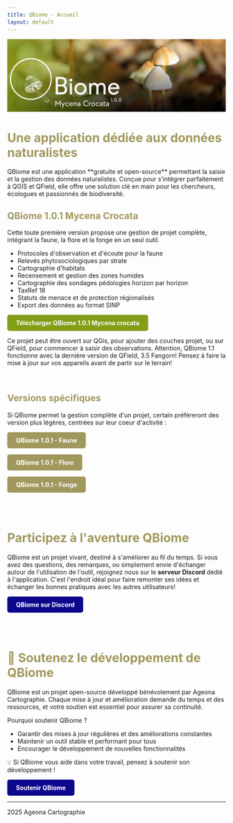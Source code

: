 ```yaml
---
title: QBiome - Accueil
layout: default
---
```


![Bannière](assets/Banniere.png)

<h1 style="color:#a0985c;"> Une application dédiée aux données naturalistes</h1>
QBiome est une application **gratuite et open-source** permettant la saisie et la gestion des données naturalistes. Conçue pour s’intégrer parfaitement à QGIS et QField, elle offre une solution clé en main pour les chercheurs, écologues et passionnés de biodiversité.


<h2 style="color:#a0985c;"> QBiome 1.0.1 Mycena Crocata</h2>

Cette toute première version propose une gestion de projet complète, intégrant la faune, la flore et la fonge en un seul outil. 
- Protocoles d'observation et d'écoute pour la faune
- Relevés phytosociologiques par strate
- Cartographie d'habitats
- Recensement et gestion des zones humides
- Cartographie des sondages pédologies horizon par horizon
- TaxRef 18
- Statuts de menace et de protection régionalisés
- Export des données au format SINP

<a href="lien_vers_ton_fichier.zip" style="
  display: inline-block;
  padding: 10px 20px;
  background-color: #839e17;
  color: white;
  text-decoration: none;
  border-radius: 5px;
  font-weight: bold;">
  Télécharger QBiome 1.0.1 Mycena crocata
</a>

Ce projet peut être ouvert sur QGis, pour ajouter des couches projet, ou sur QField, pour commencer à saisir des observations.
Attention, QBiome 1.1 fonctionne avec la dernière version de QField, 3.5 Fangorn! Pensez à faire la mise à jour sur vos appareils avant de partir sur le terrain!

<br>

<h2 style="color:#a0985c;">  Versions spécifiques</h2>

Si QBiome permet la gestion complète d'un projet, certain préfèreront des version plus légères, centrées sur leur coeur d'activité :

<a href="lien_vers_ton_fichier.zip" style="
  display: inline-block;
  padding: 10px 20px;
  background-color: #a0985c;
  color: white;
  text-decoration: none;
  border-radius: 5px;
  font-weight: bold;">
  QBiome 1.0.1 - Faune
</a>

<a href="lien_vers_ton_fichier.zip" style="
  display: inline-block;
  padding: 10px 20px;
  background-color: #a0985c;
  color: white;
  text-decoration: none;
  border-radius: 5px;
  font-weight: bold;">
  QBiome 1.0.1 - Flore
</a>

<a href="lien_vers_ton_fichier.zip" style="
  display: inline-block;
  padding: 10px 20px;
  background-color: #a0985c;
  color: white;
  text-decoration: none;
  border-radius: 5px;
  font-weight: bold;">
  QBiome 1.0.1 - Fonge
</a>

<br><br>

<h1 style="color:#a0985c;">  Participez à l'aventure QBiome</h1>

QBiome est un projet vivant, destiné à s'améliorer au fil du temps. Si vous avez des questions, des remarques, ou simplement envie d'échanger autour de l'utilisation de l'outil, rejoignez nous sur le **serveur Discord** dédié à l'application. C'est l'endroit idéal pour faire remonter ses idées et échanger les bonnes pratiques avec les autres utilisateurs!

<a href="https://discord.gg/gsVebySVS8" style="
  display: inline-block;
  padding: 10px 20px;
  background-color: #0d078e;
  color: white;
  text-decoration: none;
  border-radius: 5px;
  font-weight: bold;">
  QBiome sur Discord
</a>

<br><br>

<h1 style="color:#a0985c;">  💚 Soutenez le développement de QBiome</h1>

QBiome est un projet open-source développé bénévolement par Ageona Cartographie. Chaque mise à jour et amélioration demande du temps et des ressources, et votre soutien est essentiel pour assurer sa continuité.

Pourquoi soutenir QBiome ?
- Garantir des mises à jour régulières et des améliorations constantes
- Maintenir un outil stable et performant pour tous
- Encourager le développement de nouvelles fonctionnalités

💡 Si QBiome vous aide dans votre travail, pensez à soutenir son développement !

<a href="https://github.com/sponsors/FelixHinckel" style="
  display: inline-block;
  padding: 10px 20px;
  background-color: #0d078e;
  color: white;
  text-decoration: none;
  border-radius: 5px;
  font-weight: bold;">
  Soutenir QBiome
</a>

---

2025 Ageona Cartographie
